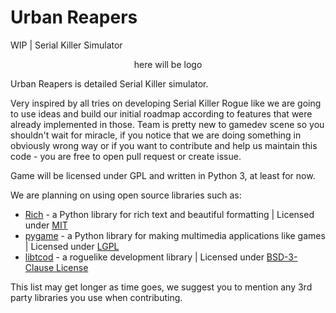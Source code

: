 # Urban Reapers
WIP | Serial Killer Simulator

<p align="center">
here will be logo
</p>

Urban Reapers is detailed Serial Killer simulator.



Very inspired by all tries on developing Serial Killer Rogue like we are going to use ideas and build our initial roadmap according to features that were already implemented in those. Team is pretty new to gamedev scene so you shouldn't wait for miracle, if you notice that we are doing something in obviously wrong way or if you want to contribute and help us maintain this code - you are free to open pull request or create issue. 

Game will be licensed under GPL and written in Python 3, at least for now.

We are planning on using open source libraries such as:
- [Rich](https://github.com/willmcgugan/rich) - a Python library for rich text and beautiful formatting | Licensed under [MIT](https://opensource.org/licenses/MIT)
- [pygame](https://github.com/pygame/pygame) - a Python library for making multimedia applications like games | Licensed under [LGPL](https://www.gnu.org/licenses/lgpl-3.0.en.html)
- [libtcod](https://github.com/libtcod/libtcod) - a roguelike development library | Licensed under [BSD-3-Clause License](https://github.com/libtcod/libtcod/blob/develop/LICENSE.txt)

This list may get longer as time goes, we suggest you to mention any 3rd party libraries you use when contributing.

